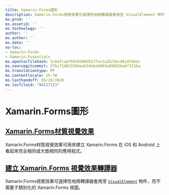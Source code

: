 ```yaml
---
title: Xamarin.Forms圖形
description: Xamarin.Forms視覺效果可選擇性地將轉譯器套用至 VisualElement 物件，而不需要子類別化的 Xamarin.Forms 視圖。
ms.prod: ''
ms.assetid: ''
ms.technology: ''
author: ''
ms.author: ''
ms.date: ''
no-loc:
- Xamarin.Forms
- Xamarin.Essentials
ms.openlocfilehash: 5c0afcaa75029288d527fac2a2b21bcd614fd4dc
ms.sourcegitcommit: 57bc714633364aeb34aba9803e88802bebf321ba
ms.translationtype: MT
ms.contentlocale: zh-TW
ms.lasthandoff: 05/28/2020
ms.locfileid: "84127123"
---
```

# <a name="xamarinforms-visual"></a>Xamarin.Forms圖形

## <a name="xamarinforms-material-visualmaterial-visualmd"></a>[Xamarin.Forms材質視覺效果](material-visual.md)

Xamarin.Forms材質視覺效果可用來建立 Xamarin.Forms 在 iOS 和 Android 上看起來完全相同或大致相同的應用程式。

## <a name="create-a-xamarinforms-visual-renderercreatemd"></a>[建立 Xamarin.Forms 視覺效果轉譯器](create.md)

Xamarin.Forms視覺效果可選擇性地將轉譯器套用至 [`VisualElement`](xref:Xamarin.Forms.VisualElement) 物件，而不需要子類別化的 Xamarin.Forms 視圖。
